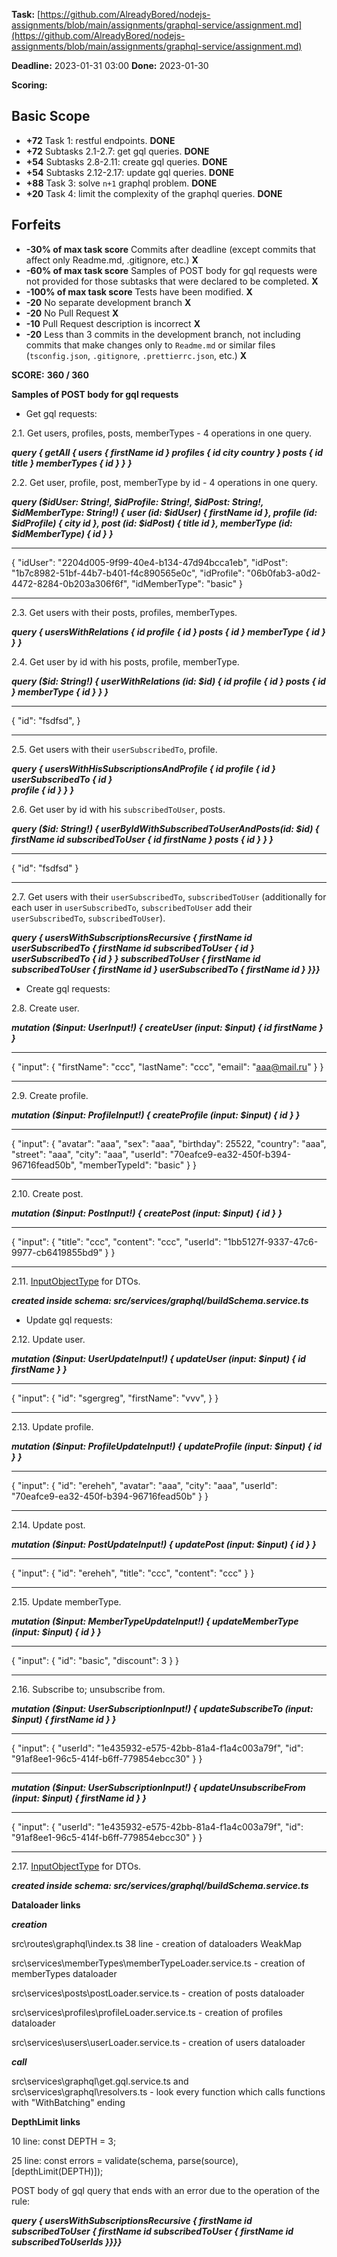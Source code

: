 **Task:** [https://github.com/AlreadyBored/nodejs-assignments/blob/main/assignments/graphql-service/assignment.md](https://github.com/AlreadyBored/nodejs-assignments/blob/main/assignments/graphql-service/assignment.md)

**Deadline:** 2023-01-31 03:00
**Done:** 2023-01-30

**Scoring:**

## Basic Scope
- **+72** Task 1: restful endpoints. **DONE**
- **+72** Subtasks 2.1-2.7: get gql queries. **DONE**
- **+54** Subtasks 2.8-2.11: create gql queries. **DONE**
- **+54** Subtasks 2.12-2.17: update gql queries. **DONE**
- **+88** Task 3: solve `n+1` graphql problem. **DONE**
- **+20** Task 4: limit the complexity of the graphql queries. **DONE**

## Forfeits
- **-30% of max task score** Commits after deadline (except commits that affect only Readme.md, .gitignore, etc.) **X**
- **-60% of max task score** Samples of POST body for gql requests were not provided for those subtasks that were declared to be completed. **X**
- **-100% of max task score** Tests have been modified. **X**
- **-20** No separate development branch **X**
- **-20** No Pull Request **X**
- **-10** Pull Request description is incorrect **X**
- **-20** Less than 3 commits in the development branch, not including commits that make changes only to `Readme.md` or similar files (`tsconfig.json`, `.gitignore`, `.prettierrc.json`, etc.) **X**


**SCORE:** **360 / 360**


**Samples of POST body for gql requests**

  * Get gql requests:  

2.1. Get users, profiles, posts, memberTypes - 4 operations in one query.  

***query {
  getAll {
    users {
      firstName
      id
    }
    profiles {
      id
      city
      country
    }
    posts {
      id
      title
    }
    memberTypes {
      id
    }
  }
}***

   2.2. Get user, profile, post, memberType by id - 4 operations in one query.  

***query ($idUser: String!, $idProfile: String!, $idPost: String!, $idMemberType: String!) {
   user (id: $idUser) {
      firstName
      id
   },
   profile (id: $idProfile) {
      city
      id
   },
   post (id: $idPost) {
      title
      id
   },
   memberType (id: $idMemberType) {
      id
   }
}***
***
{ "idUser": "2204d005-9f99-40e4-b134-47d94bcca1eb", 
  "idPost": "1b7c8982-51bf-44b7-b401-f4c890565e0c", 
  "idProfile": "06b0fab3-a0d2-4472-8284-0b203a306f6f", 
  "idMemberType": "basic" 
}
***

2.3. Get users with their posts, profiles, memberTypes.  

***query {
  usersWithRelations {
			id
  		profile 
      {
        id
      }
    	posts 
      {
        id
      }
      memberType
      {
        id
      }
  }
}***

2.4. Get user by id with his posts, profile, memberType.  

***query ($id: String!) {
  userWithRelations (id: $id) {
			id
  		profile 
      {
        id
      }
    	posts 
      {
        id
      }
      memberType
      {
        id
      }
  }
}***
***
{
  "id": "fsdfsd",
}
***

2.5. Get users with their `userSubscribedTo`, profile. 

***query {
  usersWithHisSubscriptionsAndProfile {
			id
  		profile 
      {
        id
      }
    	userSubscribedTo {
        id
      }  
    profile {
      id
    }
  }
}***

2.6. Get user by id with his `subscribedToUser`, posts.  

***query ($id: String!) {
  userByIdWithSubscribedToUserAndPosts(id: $id) {
    firstName
    id
    subscribedToUser {
      id
      firstName
    }
    posts {
      id
    }
  }
}***
***
{
  "id": "fsdfsd"
}
***

2.7. Get users with their `userSubscribedTo`, `subscribedToUser` (additionally for each user in `userSubscribedTo`, `subscribedToUser` add their `userSubscribedTo`, `subscribedToUser`). 

***query { usersWithSubscriptionsRecursive { 
  firstName 
  id 
  userSubscribedTo {
    firstName
    id
    subscribedToUser {
      id
    }
    userSubscribedTo {
      id
    }
  }
  subscribedToUser { 
  firstName 
    id 
    subscribedToUser { 
    firstName
      id 
  }
  userSubscribedTo {
    firstName
    id
  }
  }}}***

   * Create gql requests:   
   
2.8. Create user.

***mutation ($input: UserInput!) {
  createUser (input: $input) {
    id
    firstName
  }
}***
***
{
  "input": {
    "firstName": "ccc",
   "lastName": "ccc",
   "email": "aaa@mail.ru"
  }
}
***

2.9. Create profile.  

***mutation ($input: ProfileInput!) {
  createProfile (input: $input) {
    id
  }
}***
***
{
  "input": {
"avatar": "aaa",
"sex": "aaa",
"birthday": 25522,
"country": "aaa",
"street": "aaa",
"city": "aaa",
"userId": "70eafce9-ea32-450f-b394-96716fead50b",
"memberTypeId": "basic"
  }
}
***

2.10. Create post.

***mutation ($input: PostInput!) {
  createPost (input: $input) {
    id
  }
}***
***
{
  "input": {
"title": "ccc",
"content": "ccc",
"userId": "1bb5127f-9337-47c6-9977-cb6419855bd9"
}
}
***

   2.11. [InputObjectType](https://graphql.org/graphql-js/type/#graphqlinputobjecttype) for DTOs.  

***created inside schema: src/services/graphql/buildSchema.service.ts***

   * Update gql requests:  

2.12. Update user.  

***mutation ($input: UserUpdateInput!) {
  updateUser (input: $input) {
    id
    firstName
  }
}***
***
{
  "input": {
    "id": "sgergreg",
    "firstName": "vvv",
  }
}
***

2.13. Update profile. 

***mutation ($input: ProfileUpdateInput!) {
  updateProfile (input: $input) {
    id
  }
}***
***
{
  "input": {
"id": "ereheh",
"avatar": "aaa",
"city": "aaa",
"userId": "70eafce9-ea32-450f-b394-96716fead50b"
  }
}
***

   2.14. Update post.  

***mutation ($input: PostUpdateInput!) {
  updatePost (input: $input) {
    id
  }
}***
***
{
  "input": {
"id": "ereheh",
"title": "ccc",
"content": "ccc"
}
}
***

   2.15. Update memberType.  

***mutation ($input: MemberTypeUpdateInput!) {
  updateMemberType (input: $input) {
    id
  }
}***
***
{
  "input": {
"id": "basic",
"discount": 3
}
}
***

   2.16. Subscribe to; unsubscribe from.  

***mutation ($input: UserSubscriptionInput!) {
  updateSubscribeTo (input: $input) {
    firstName
    id
  }
}***
***
{
  "input": {
    "userId": "1e435932-e575-42bb-81a4-f1a4c003a79f",
   "id": "91af8ee1-96c5-414f-b6ff-779854ebcc30"
  }
}
***

***mutation ($input: UserSubscriptionInput!) {
  updateUnsubscribeFrom (input: $input) {
    firstName
    id
  }
}***
***
{
  "input": {
    "userId": "1e435932-e575-42bb-81a4-f1a4c003a79f",
   "id": "91af8ee1-96c5-414f-b6ff-779854ebcc30"
  }
}
***

2.17. [InputObjectType](https://graphql.org/graphql-js/type/#graphqlinputobjecttype) for DTOs.  

***created inside schema: src/services/graphql/buildSchema.service.ts***


**Dataloader links**

***creation*** 

src\routes\graphql\index.ts 38 line - creation of dataloaders WeakMap

src\services\memberTypes\memberTypeLoader.service.ts - creation of memberTypes dataloader

src\services\posts\postLoader.service.ts - creation of posts dataloader

src\services\profiles\profileLoader.service.ts - creation of profiles dataloader

src\services\users\userLoader.service.ts - creation of users dataloader


***call***

src\services\graphql\get.gql.service.ts and src\services\graphql\resolvers.ts - look every function which calls functions with "WithBatching" ending


**DepthLimit links**

   
10 line: const DEPTH = 3;

25 line: const errors = validate(schema, parse(source), [depthLimit(DEPTH)]);


POST body of gql query that ends with an error due to the operation of the rule:

***query {
   usersWithSubscriptionsRecursive {
      firstName
      id
    subscribedToUser {
      firstName
      id
      subscribedToUser {
        firstName
        id
        subscribedToUserIds
    }}}}***
